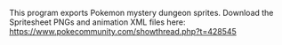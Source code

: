 This program exports Pokemon mystery dungeon sprites.
Download the Spritesheet PNGs and animation XML files here: https://www.pokecommunity.com/showthread.php?t=428545